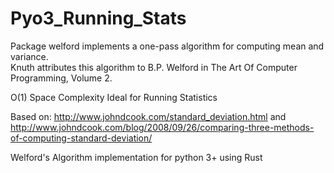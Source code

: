 # Pyo3_Running_Stats
Package welford implements a one-pass algorithm for computing mean and variance.  
Knuth attributes this algorithm to B.P. Welford in The Art Of Computer Programming, Volume 2.

O(1) Space Complexity Ideal for Running Statistics

Based on:
http://www.johndcook.com/standard_deviation.html
and
http://www.johndcook.com/blog/2008/09/26/comparing-three-methods-of-computing-standard-deviation/

Welford's Algorithm implementation for python 3+ using Rust
